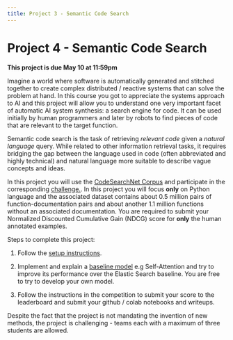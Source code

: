 ```yaml
---
title: Project 3 - Semantic Code Search
---
```


# Project 4 - Semantic Code Search

**This project is due May 10 at 11:59pm**

Imagine a world where software is automatically generated and stitched together to create complex distributed / reactive systems that can solve the problem at hand. In this course you got to appreciate the systems approach to AI and this project will allow you to understand one very important facet of automatic AI system synthesis: a search engine for code. It can be used initially by human programmers and later by robots to find pieces of code that are relevant to the target function. 

Semantic code search is the task of retrieving _relevant code_ given a _natural language_ query. While related to other information retrieval
tasks, it requires bridging the gap between the language used in code (often abbreviated and highly technical) and natural language
more suitable to describe vague concepts and ideas.

In this project you will use the [CodeSearchNet Corpus](https://arxiv.org/pdf/1909.09436.pdf) and participate in the corresponding [challenge.](https://github.blog/2019-09-26-introducing-the-codesearchnet-challenge/). In this project you will focus **only** on Python language and the associated  dataset contains about 0.5 million pairs of function-documentation pairs and about another 1.1 million functions without an associated documentation. You are required to submit your Normalized Discounted Cumulative Gain (NDCG) score for **only** the human annotated examples. 

Steps to complete this project:

1. Follow the [setup instructions](https://app.wandb.ai/github/codesearchnet/benchmark).
   
2. Implement and explain a [baseline model](https://github.com/github/CodeSearchNet) e.g Self-Attention and try to improve its performance over the Elastic Search baseline. You are free to try to develop your own model.

3. Follow the instructions in the competition to submit your score to the leaderboard and submit your github / colab notebooks and writeups.  

Despite the fact that the project is not mandating the invention of new methods, the project is challenging - teams each with a maximum of three students are allowed.